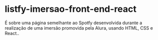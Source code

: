 # listfy-imersao-front-end-react
É sobre uma página semelhante ao Spotfy desenvolvida durante a realização de uma imersão promovida pela Alura, usando HTML, CSS e React..
